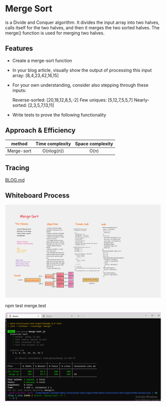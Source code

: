# Merge Sort

 is a Divide and Conquer algorithm. It divides the input array into two halves, calls itself for the two halves, and then it merges the two sorted halves. The merge() function is used for merging two halves.

## Features

- Create a merge-sort function
- In your blog article, visually show the output of processing this input array:
    [8,4,23,42,16,15]

- For your own understanding, consider also stepping through these inputs:

    Reverse-sorted: [20,18,12,8,5,-2]
    Few uniques: [5,12,7,5,5,7]
    Nearly-sorted: [2,3,5,7,13,11]

- Write tests to prove the following functionality
    
## Approach & Efficiency

| method|Time complexity |Space complexity | 
| :---: | :---: | :---: |
| Merge-sort|O(nlog(n))| O(n)|


## Tracing

[BLOG.md](./BLOG.md)


## Whiteboard Process

![whitwboerd](./mergee.png)

 npm test merge.test

![test](./mergetest.png)





